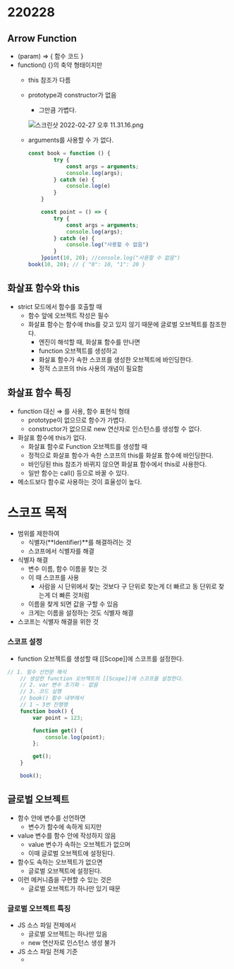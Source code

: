 # 220228

## Arrow Function

- (param) ⇒ { 함수 코드 }
- function() {}의 축약 형태이지만
    - this 참조가 다름
    - prototype과 constructor가 없음
        - 그만큼 가볍다.
        
        ![스크린샷 2022-02-27 오후 11.31.16.png](https://s3-us-west-2.amazonaws.com/secure.notion-static.com/1bf0a699-4703-4db5-bd71-ffb2ddd87eb4/스크린샷_2022-02-27_오후_11.31.16.png)
        
    - arguments를 사용할 수 가 없다.
        
        ```jsx
        const book = function () {
        		try {
        			const args = arguments;
        			console.log(args);
        		} catch (e) {
        			console.log(e)
        		}
        	}
        
        	const point = () => {
        		try {
        			const args = arguments;
        			console.log(args);
        		} catch (e) {
        			console.log("사용할 수 없음")
        		}
        	}point(10, 20); //console.log("사용할 수 없음")
        book(10, 20); // { "0": 10, "1": 20 }
        ```
        

## 화살표 함수와 this

- strict 모드에서 함수를 호출할 때
    - 함수 앞에 오브젝트 작성은 필수
    - 화살표 함수는 함수에 this를 갖고 있지 않기 때문에 글로벌 오브젝트를 참조한다.
        - 엔진이 해석할 때, 화살표 함수를 만나면
        - function 오브젝트를 생성하고
        - 화살표 함수가 속한 스코프를 생성한 오브젝트에 바인딩한다.
        - 정적 스코프의 this 사용의 개념이 필요함
        

## 화살표 함수 특징

- function 대신 ⇒ 를 사용, 함수 표현식 형태
    - prototype이 없으므로 함수가 가볍다.
    - constructor가 없으므로 new 연산자로 인스턴스를 생성할 수 없다.
- 화살표 함수에 this가 없다.
    - 화살표 함수로 Function 오브젝트를 생성할 때
    - 정적으로 화살표 함수가 속한 스코프의 this를 화살표 함수에 바인딩한다.
    - 바인딩된 this 참조가 바뀌지 않으면 화살표 함수에서 this로 사용한다.
    - 일반 함수는 call() 등으로  바꿀 수 있다.
- 메소드보다 함수로 사용하는 것이 효율성이 높다.

# 스코프 목적

- 범위를 제한하여
    - 식별자(**Identifier)**를 해결하려는 것
    - 스코프에서 식별자를 해결
- 식별자 해결
    - 변수 이름, 함수 이름을 찾는 것
    - 이 때 스코프를 사용
        - 사람을 시 단위에서 찾는 것보다 구 단위로 찾는게 더 빠르고 동 단위로 찾는게 더 빠른 것처럼
    - 이름을 찾게 되면 값을 구할 수 있음
    - 크게는 이름을 설정하는 것도 식별자 해결
- 스코프는 식별자 해결을 위한 것

### 스코프 설정

- function 오브젝트를 생성할 때 [[Scope]]에 스코프를 설정한다.

```jsx
// 1. 힘수 선언문 해석
	// 생성한 function 오브젝트의 [[Scope]]에 스코프를 설정한다.
	// 2. var 변수 초기화 - 없음
	// 3. 코드 실행
	// book() 함수 내부에서
	// 1 ~ 3번 진행행
	function book() {
		var point = 123;

		function get() {
			console.log(point);
		};

		get();
	}

	book();
```

## 글로벌 오브젝트

- 함수 안에 변수를 선언하면
    - 변수가 함수에 속하게 되지만
- value 변수를 함수 안에 작성하지 않음
    - value 변수가 속하는 오브젝트가 없으며
    - 이때 글로벌 오브젝트에 설정된다.
- 함수도 속하는 오브젝트가 없으면
    - 글로벌 오브젝트에 설정된다.
- 이런 메커니즘을 구현할 수 있는 것은
    - 글로벌 오브젝트가 하나만 있기 때문

### 글로벌 오브젝트 특징

- JS 소스 파일 전체에서
    - 글로벌 오브젝트는 하나만 있음
    - new 연산자로 인스턴스 생성 불가
- JS 소스 파일 전체 기준
    - <script>에 작성된 모든 코드
    - 모든 코드에서 사용 가능

## 글로벌 스코프

- 글로벌 오브젝트가 글로벌 스코프
- 오브젝트는
    - 개발자 관점으로
    - 오브젝트에 함수와 변수를 작성
- 스코프는
    - 식별자 해결을 위한 것으로
    - 엔진 관점
- 글로벌 스코프는 최상위 스코프
    - 함수에서 보면 최종 스코프
- 예시로 알아보는 글로벌 오브젝트의 함수 호출
    
    ```jsx
    var value = 100;
    function book() {
    	return value;
    }
    book();
    ```
    
    - book();
        - book 함수를 호출하려면
        - “오브젝트.book()” 형태로 작성해야 하는데
        - 오브젝트를 작성하지 않고 함수만 작성
    - 오브젝트를 작성하지 않으면
        - 글로벌 오브젝트를 “오브젝트”로 간주하여
        - 글로벌 오브젝트의 book()함수를 호출
    - 즉, 글로벌 스코프에서 book을 찾아 호출

## 바인딩

- 구조적으로 결속된 상태로 만드는 것
    - 대상 : 프로퍼티 이름 ( 변수이름, 함수이름 )
- 바인딩 목적
    - 스코프 설정, 식별자 해결
- 바인딩 시점 구분
    - 정적 바인딩(Lexical, Static Binding)
    - 동적 바인딩(Dynamic Binding)

### 정적, 동적 바인딩

- 정적(렉시컬) 바인딩
    - 초기화 단계에서 바인딩
    - 함수 선언문 이름을 바인딩
    - 표현식(변수, 함수) 이름으로 바인딩
- JS는 대부분 정적 바인딩
- 동적(다이나믹) 바인딩
    - 실행할 때 바인딩
    - eval() 함수, with 문

### 바인딩 시점의 중요성

- 바인딩 시점이 중요한 이유
    - 바인딩할 때 스코프가 결정되기 때문
- function 오브젝트 생성 시점에 스코프 결정
    - 스코프를 function 오브젝트의 [[Scope]]에 설정
    - 스코프가 변경되지 않음
- 함수 안의 모든 함수의 스코프가 같음
    
    ```jsx
    	function book() {
    	// add(), get() 함수의 스코프
    		var value = 100;
    		function add() {
    			value += 200;
    		}
    		function get() {
    			return value;
    		}
    	// add(), get() 함수의 스코프
    }
    ```
    

### 스코프 바인딩 순서
